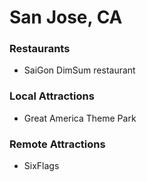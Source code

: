 # San Jose, CA

### Restaurants
- SaiGon DimSum restaurant

### Local Attractions
- Great America Theme Park

### Remote Attractions
- SixFlags
